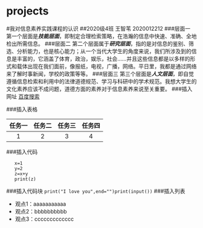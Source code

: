 # projects

#我对信息素养实践课程的认识
##2020级4班 王智苇 2020012212
###层面一
第一个层面是***技能层面***，即制定合理检索策略，在浩瀚的信息中快速、准确、全地检出所需信息。
###层面二
第二个层面属于***研究层面***，指的是对信息的鉴别、筛选、分析能力，也是核心能力；从一个当代大学生的角度来说，我们所涉及到的信息是丰富的，它涵盖了体育，政治，娱乐，社会……并且这些信息都是以多样的形式和载体出现在我们面前，像报纸，电视，广播，网络。平日里，我都是通过网络来了解时事新闻，学校的政策等等。
###层面三
第三个层面是***人文层面***，即自觉遵循信息检索和利用中的法律道德规范、学习与科研中的学术规范。我想大学生的文化素养应该不成问题，道德方面的素养对于信息素养来说至关重要。
###插入网址
[百度搜索](https://www.baidu.com/?tn=18029102_2_dg)

###插入表格

| 任务一 | 任务二 | 任务三 | 任务四 |
| :----: | :----: | :----: | :----: |
|   1    |   2    |   3    |   4    |
###插入代码
```
   x=1
   y=2
   z=x+y
   print(z)
```
###插入代码块
`print("I love you",end="")print(input())`
###插入列表
- 观点1：aaaaaaaaaaa
- 观点2：bbbbbbbbbb
- 观点3：ccccccccccccc